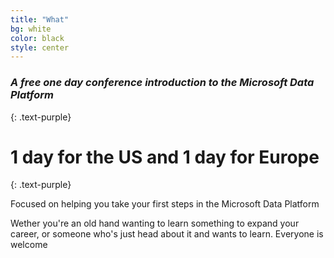 ```yaml
---
title: "What"
bg: white
color: black
style: center
---
```


### *A free one day conference introduction to the Microsoft Data Platform*
{: .text-purple}

<span class="fa-stack subtlecircle" style="font-size:100px; background:rgba(255,166,0,0.1)">
  <i class="fa fa-circle fa-stack-2x text-white"></i>
  <i class="fa fa-cloud fa-stack-1x text-orange"></i>
</span>

# 1 day for the US and 1 day for Europe
{: .text-purple}

Focused on helping you take your first steps in the Microsoft Data Platform

Wether you're an old hand wanting to learn something to expand your career, or someone who's just head about it and wants to learn. Everyone is welcome

